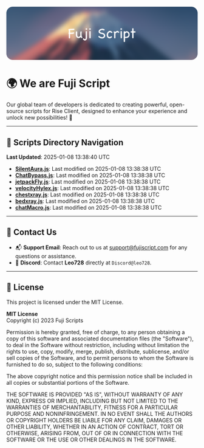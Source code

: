 ![Banner](.github/b.webp)

# 🌍 **We are Fuji Script**

Our global team of developers is dedicated to creating powerful, open-source scripts for Rise Client, designed to enhance your experience and unlock new possibilities! 🌟

---
<!-- SCRIPTS_NAVIGATION_START -->
## 📂 **Scripts Directory Navigation**

**Last Updated**: 2025-01-08 13:38:40 UTC

- **[SilentAura.js](scripts/SilentAura.js)**: Last modified on 2025-01-08 13:38:38 UTC
- **[ChatBypass.js](scripts/ChatBypass.js)**: Last modified on 2025-01-08 13:38:38 UTC
- **[jetpackFly.js](scripts/jetpackFly.js)**: Last modified on 2025-01-08 13:38:38 UTC
- **[velocityHylex.js](scripts/velocityHylex.js)**: Last modified on 2025-01-08 13:38:38 UTC
- **[chestxray.js](scripts/chestxray.js)**: Last modified on 2025-01-08 13:38:38 UTC
- **[bedxray.js](scripts/bedxray.js)**: Last modified on 2025-01-08 13:38:38 UTC
- **[chatMacro.js](scripts/chatMacro.js)**: Last modified on 2025-01-08 13:38:38 UTC

<!-- SCRIPTS_NAVIGATION_END -->

---

## 💬 **Contact Us**  
- 📬 **Support Email**: Reach out to us at [support@fujiscript.com](mailto:support@fujiscript.com) for any questions or assistance.  
- 💬 **Discord**: Contact **Leo728** directly at `Discord@leo728`.

---

## 📜 **License**

This project is licensed under the MIT License.  

**MIT License**  
Copyright (c) 2023 Fuji Scripts  

Permission is hereby granted, free of charge, to any person obtaining a copy of this software and associated documentation files (the "Software"), to deal in the Software without restriction, including without limitation the rights to use, copy, modify, merge, publish, distribute, sublicense, and/or sell copies of the Software, and to permit persons to whom the Software is furnished to do so, subject to the following conditions:  

The above copyright notice and this permission notice shall be included in all copies or substantial portions of the Software.  

THE SOFTWARE IS PROVIDED "AS IS", WITHOUT WARRANTY OF ANY KIND, EXPRESS OR IMPLIED, INCLUDING BUT NOT LIMITED TO THE WARRANTIES OF MERCHANTABILITY, FITNESS FOR A PARTICULAR PURPOSE AND NONINFRINGEMENT. IN NO EVENT SHALL THE AUTHORS OR COPYRIGHT HOLDERS BE LIABLE FOR ANY CLAIM, DAMAGES OR OTHER LIABILITY, WHETHER IN AN ACTION OF CONTRACT, TORT OR OTHERWISE, ARISING FROM, OUT OF OR IN CONNECTION WITH THE SOFTWARE OR THE USE OR OTHER DEALINGS IN THE SOFTWARE.  
